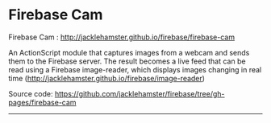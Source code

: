 # Firebase Cam

Firebase Cam : http://jacklehamster.github.io/firebase/firebase-cam

An ActionScript module that captures images from a webcam and sends them to the Firebase server.
The result becomes a live feed that can be read using a Firebase image-reader, which displays images changing in real time (http://jacklehamster.github.io/firebase/image-reader)


Source code: https://github.com/jacklehamster/firebase/tree/gh-pages/firebase-cam

_______


